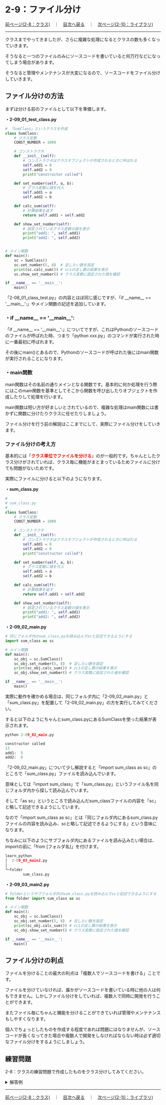 # 2-9：ファイル分け

[前ページ(2-8：クラス)](./2-08.md)　｜　[目次へ戻る](../index.md)　｜　[次ページ(2-10：ライブラリ)](./2-10.md)
- - -
クラスまでやってきましたが、さらに複雑な処理になるとクラスの数も多くなっていきます。

そうなると一つのファイルのみにソースコードを書いていると何万行などになってしまう場合があります。

そうなると管理やメンテナンスが大変になるので、ソースコードをファイル分けしていきます。

## ファイル分けの方法

まずは分ける前のファイルとして以下を準備します。

__・2-09_01_test_class.py__
~~~python
# 「SumClass」というクラスを作成
class SumClass:
    # クラス定数
    CONST_NUMBER = 1000

    # コンストラクタ
    def __init__(self):
        # コンストラクタはクラスオブジェクトが作成されるときに呼ばれる
        self.add1 = 0
        self.add2 = 0
        print("constructor called")

    def set_number(self, a, b):
        # クラス変数に値を代入
        self.add1 = a
        self.add2 = b

    def calc_sum(self):
        # 計算結果を返す
        return self.add1 + self.add2

    def show_set_number(self):
        # 設定されているクラス変数の値を表示
        print("add1: ", self.add1)
        print("add2: ", self.add2)


# メイン関数
def main():
    sc = SumClass()
    sc.set_number(5, 8)  # 足したい数を設定
    print(sc.calc_sum()) # sc1の足し算の結果を表示
    sc.show_set_number() # クラス変数に設定された値を確認

if __name__ == '__main__':
    main()

~~~

「2-08_01_class_test.py」の内容とほぼ同じ感じですが、「if \_\_name__ == '\_\_main\_\_':」やメイン関数の記述を追加しています。

### ・if \_\_name__ == '\_\_main\_\_':

「if \_\_name__ == '\_\_main\_\_':」についてですが、これはPythonのソースコードのファイルが呼ばれた時、つまり「python xxx.py」のコマンドが実行された時に一番最初に呼ばれます。

その後にmain()とあるので、Pythonのソースコードが呼ばれた後にはmain関数が実行されることになります。

### ・main関数

main関数はその名前の通りメインとなる関数です。基本的に何か処理を行う際にはこのmain関数を基準としてそこから関数を呼び出したりオブジェクトを作成したりして処理を行います。

main関数は短い方が好ましいとされているので、複雑な処理はmain関数には書かずに関数に分けたりクラスに任せたりしましょう。

ファイル分けを行う前の解説はここまでにして、実際にファイル分けをしていきます。

### ファイル分けの考え方

基本的には「<span style="color: red; ">__クラス単位でファイルを分ける__</span>」のが一般的です。ちゃんとしたクラス分けがされていれば、クラス毎に機能がまとまっているためファイルに分けても問題がないためです。

実際にファイルに分けると以下のようになります。

__・sum_class.py__
~~~python
#
# sum_class.py
#
class SumClass:
    # クラス定数
    CONST_NUMBER = 1000

    # コンストラクタ
    def __init__(self):
        # コンストラクタはクラスオブジェクトが作成されるときに呼ばれる
        self.add1 = 0
        self.add2 = 0
        print("constructor called")

    def set_number(self, a, b):
        # クラス変数に値を代入
        self.add1 = a
        self.add2 = b

    def calc_sum(self):
        # 計算結果を返す
        return self.add1 + self.add2

    def show_set_number(self):
        # 設定されているクラス変数の値を表示
        print("add1: ", self.add1)
        print("add2: ", self.add2)
~~~

__・2-09_02_main.py__
~~~python
# 同じフォルダ内のsum_class.pyを読み込んでscと記述できるようにする
import sum_class as sc

# メイン関数
def main():
    sc_obj = sc.SumClass()
    sc_obj.set_number(5, 8)  # 足したい数を設定
    print(sc_obj.calc_sum()) # sc1の足し算の結果を表示
    sc_obj.show_set_number() # クラス変数に設定された値を確認

if __name__ == '__main__':
    main()
~~~

実際に動作を確かめる場合は、同じフォルダ内に「2-09_02_main.py」と「sum_class.py」を配置して「2-09_02_main.py」の方を実行してみてください。

すると以下のようにちゃんとsum_class.pyにあるSumClassを使った結果が表示されます。

~~~python
python 2-09_02_main.py

constructor called
13
add1:  5
add2:  8
~~~

「2-09_02_main.py」について少し解説すると「import sum_class as sc」のところで「sum_class.py」ファイルを読み込んでいます。

意味としては「import sum_class」で「sum_class.py」というファイル名を同じフォルダ内から探して読み込んでいます。

そして「as sc」というところで読み込んだsum_classファイルの内容を「sc」と略して記述できるようにしています。

なので「import sum_class as sc」とは「同じフォルダ内にあるsum_class.pyファイルの内容を読み込み、scと略して記述できるようにする」という意味になります。

ちなみに以下のようにサブフォルダ内にあるファイルを読み込みたい場合は、importの前に「from \[フォルダ名\]」を付けます。

~~~python
learn_python
│  2-09_03_main2.py
│
└─folder
        sum_class.py
~~~

__・2-09_03_main2.py__
~~~python
# folderというサブフォルダ内のsum_class.pyを読み込んでscと記述できるようにする
from folder import sum_class as sc

# メイン関数
def main():
    sc_obj = sc.SumClass()
    sc_obj.set_number(5, 8)  # 足したい数を設定
    print(sc_obj.calc_sum()) # sc1の足し算の結果を表示
    sc_obj.show_set_number() # クラス変数に設定された値を確認

if __name__ == '__main__':
    main()
~~~

## ファイル分けの利点

ファイルを分けることの最大の利点は「複数人でソースコードを書ける」ことです。

ファイルを分けていなければ、誰かがソースコードを書いている時に他の人は何もできません。しかしファイル分けをしていれば、複数人で同時に開発を行うことができます。

またファイル毎にちゃんと機能を分けることができていれば管理やメンテナンスもしやすくなります。

個人でちょっとしたものを作成する程度であれば問題にはなりませんが、ソースコードが長くなってきた場合や複数人で開発をしなければならない時は必ず適切なファイル分けをするようにしましょう。

## 練習問題

2-8：クラスの練習問題で作成したものをクラス分けしてみてください。

<details>
<summary>解答例</summary>
<br>
<br>
※今回は同フォルダ内に配置することを前提の例として解答している。
<br>
<br>
<b>・student.py</b>
<br>
<pre>
#
# student.py
# 
class Student:
    SUBJECT_NUM = 3 # 教科数

    # コンストラクタ
    def __init__(self, name, language, english, math):
        # 名前と点数を引数として各値をクラス変数に設定
        self.name = name
        self.language = language
        self.english = english
        self.math = math

    # 合計点を計算
    def calc_sum(self):
        return self.language + self.english + self.math

    # 平均点を計算
    def calc_average(self):
        return self.calc_sum() / self.SUBJECT_NUM

    # 名前と合計、平均を表示(今回はまとめているがまとめなくてもよい)
    def show_data(self):
        sum_point = self.calc_sum()
        average_point = self.calc_average()

        message = "[" + self.name + "] sum: "
        message = message + str(sum_point) + " average: "
        message = message + str(average_point)

        print(message)
</pre>

<br>

<b>・2-09_04_file_practice.py</b>
<br>
<pre>

import student as st

# メイン関数
def main():
    # 各生徒のオブジェクトを作成
    sato = st.Student("Sato", 63, 42, 78)
    sasaki = st.Student("Sasaki", 33, 98, 42)
    miura = st.Student("Miura", 13, 62, 89)

    # 各オブジェクト毎の名前、合計、平均を計算して表示
    sato.show_data()
    sasaki.show_data()
    miura.show_data()

if __name__ == '__main__':
    main()

</pre>

</details>

- - -
[前ページ(2-8：クラス)](./2-08.md)　｜　[目次へ戻る](../index.md)　｜　[次ページ(2-10：ライブラリ)](./2-10.md)